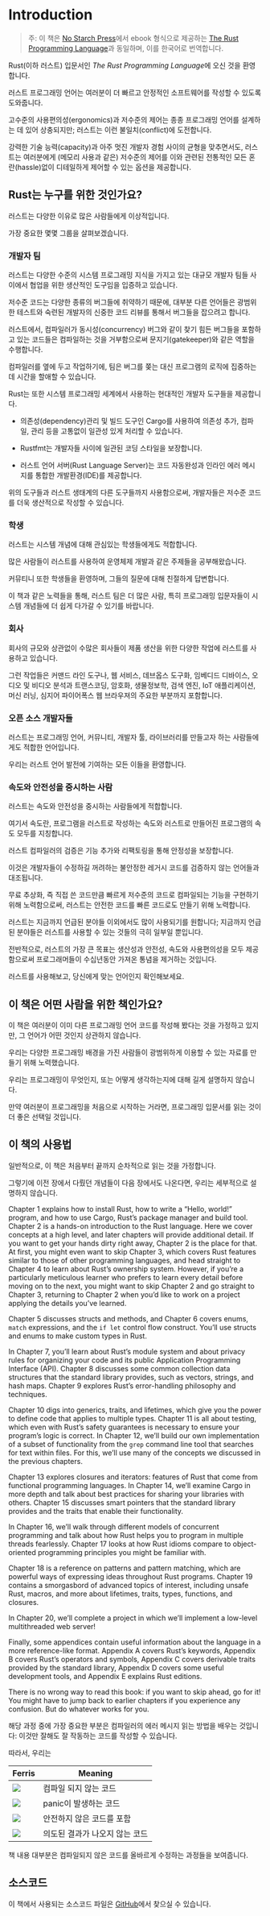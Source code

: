 # Introduction

<!-- > Note: This edition of the book is the same as [The Rust Programming Language][nsprust] available in print and ebook format from [No Starch Press][nsp].-->

> 주: 이 책은 [No Starch Press][nsp]에서 ebook 형식으로 제공하는 [The Rust 
> Programming Language][nsprust]과 동일하며, 이를 한국어로 번역합니다.

[nsprust]: https://nostarch.com/rust
[nsp]: https://nostarch.com/

<!-- Welcome to *The Rust Programming Language*, an introductory book about Rust.-->
Rust(이하 러스트) 입문서인 *The Rust Programming Language*에 오신 것을 환영합니다.
<!-- The Rust programming language helps you write faster, more reliable software.-->
러스트 프로그래밍 언어는 여러분이 더 빠르고 안정적인 소프트웨어를 작성할 수 있도록 도와줍니다.
<!-- High-level ergonomics and low-level control are often at odds in programming language design; Rust challenges that conflict. -->
고수준의 사용편의성(ergonomics)과 저수준의 제어는 종종 프로그래밍 언어를 설계하는 데 있어 상충되지만; 러스트는 이런 불일치(conflict)에 도전합니다.
<!-- Through balancing powerful technical capacity and a great developer experience, Rust gives you the option to control low-level details (such as memory usage) without all the hassle traditionally associated with such control. -->
강력한 기술 능력(capacity)과 아주 멋진 개발자 경험 사이의 균형을 맞추면서도, 러스트는 여러분에게 (메모리 사용과 같은) 저수준의 제어를 이와 관련된 전통적인 모든 혼란(hassle)없이 디테일하게 제어할 수 있는 옵션을 제공합니다.

<!-- ## Who Rust Is For -->
## Rust는 누구를 위한 것인가요?

<!-- Rust is ideal for many people for a variety of reasons. -->
러스트는 다양한 이유로 많은 사람들에게 이상적입니다.
<!-- Let’s look at a few of the most important groups. -->
가장 중요한 몇몇 그룹을 살펴보겠습니다.

<!-- ### Teams of Developers -->
### 개발자 팀

<!-- Rust is proving to be a productive tool for collaborating among large teams of developers with varying levels of systems programming knowledge. -->
러스트는 다양한 수준의 시스템 프로그래밍 지식을 가지고 있는 대규모 개발자 팀들 사이에서 협업을 위한 생산적인 도구임을 입증하고 있습니다.
<!-- Low-level code is prone to a variety of subtle bugs, which in most other languages can be caught only through extensive testing and careful code review by experienced developers. -->
저수준 코드는 다양한 종류의 버그들에 취약하기 때문에, 대부분 다른 언어들은 광범위한 테스트와 숙련된 개발자의 신중한 코드 리뷰를 통해서 버그들을 잡으려고 합니다.
<!--In Rust, the compiler plays a gatekeeper role by refusing to compile code with these elusive bugs, including concurrency bugs.-->
러스트에서, 컴파일러가 동시성(concurrency) 버그와 같이 찾기 힘든 버그들을 포함하고 있는 코드들은 컴파일하는 것을 거부함으로써 문지기(gatekeeper)와 같은 역할을 수행합니다.
<!--By working alongside the compiler, the team can spend their time focusing on the program’s logic rather than chasing down bugs.-->
컴파일러를 옆에 두고 작업하기에, 팀은 버그를 쫒는 대신 프로그램의 로직에 집중하는 데 시간을 할애할 수 있습니다.

<!--Rust also brings contemporary developer tools to the systems programming world:-->
Rust는 또한 시스템 프로그래밍 세계에서 사용하는 현대적인 개발자 도구들을 제공합니다.

<!--* Cargo, the included dependency manager and build tool, makes adding,
  compiling, and managing dependencies painless and consistent across the Rust
  ecosystem.-->
* 의존성(dependency)관리 및 빌드 도구인 Cargo를 사용하여 의존성 추가, 컴파일, 관리 등을 고통없이 일관성 있게 처리할 수 있습니다.
<!--* Rustfmt ensures a consistent coding style across developers.-->
* Rustfmt는 개발자들 사이에 일관된 코딩 스타일을 보장합니다.
<!--* The Rust Language Server powers Integrated Development Environment (IDE)
  integration for code completion and inline error messages.-->
* 러스트 언어 서버(Rust Language Server)는 코드 자동완성과 인라인 에러 메시지를 통합한 개발환경(IDE)를 제공합니다.

<!--By using these and other tools in the Rust ecosystem, developers can be
productive while writing systems-level code.-->
위의 도구들과 러스트 생태계의 다른 도구들까지 사용함으로써, 개발자들은 저수준 코드를 더욱 생산적으로 작성할 수 있습니다.

<!--### Students-->
### 학생

<!--Rust is for students and those who are interested in learning about systems concepts.-->
러스트는 시스템 개념에 대해 관심있는 학생들에게도 적합합니다.

<!--Using Rust, many people have learned about topics like operating systems development.-->
많은 사람들이 러스트를 사용하여 운영체제 개발과 같은 주제들을 공부해왔습니다.

<!--The community is very welcoming and happy to answer student questions.-->
커뮤티니 또한 학생들을 환영하며, 그들의 질문에 대해 친절하게 답변합니다.

<!--Through efforts such as this book, the Rust teams want to make systems concepts more accessible to more people, especially those new to programming.-->
이 책과 같은 노력들을 통해, 러스트 팀은 더 많은 사람, 특히 프로그래밍 입문자들이 시스템 개념들에 더 쉽게 다가갈 수 있기를 바랍니다.

<!--### Companies-->
### 회사

<!--Hundreds of companies, large and small, use Rust in production for a variety of tasks.-->
회사의 규모와 상관없이 수많은 회사들이 제품 생산을 위한 다양한 작업에 러스트를 사용하고 있습니다.

<!--Those tasks include command line tools, web services, DevOps tooling, embedded devices, audio and video analysis and transcoding, cryptocurrencies, bioinformatics, search engines, Internet of Things applications, machine learning, and even major parts of the Firefox web browser.-->
그런 작업들은 커맨드 라인 도구나, 웹 서비스, 데브옵스 도구화, 임베디드 디바이스, 오디오 및 비디오 분석과 트랜스코딩, 암호화, 생물정보학, 검색 엔진, IoT 애플리케이션, 머신 러닝, 심지어 파이어폭스 웹 브라우져의 주요한 부분까지 포함합니다.

<!--### Open Source Developers-->
### 오픈 소스 개발자들

<!--Rust is for people who want to build the Rust programming language, community, developer tools, and libraries.-->
 러스트는 프로그래밍 언어, 커뮤니티, 개발자 툴, 라이브러리를 만들고자 하는 사람들에게도 적합한 언어입니다.

<!--We’d love to have you contribute to the Rust language.-->
우리는 러스트 언어 발전에 기여하는 모든 이들을 환영합니다.

<!--### People Who Value Speed and Stability-->
### 속도와 안전성을 중시하는 사람

<!--Rust is for people who crave speed and stability in a language.-->
러스트는 속도와 안전성을 중시하는 사람들에게 적합합니다.

<!--By speed, we mean the speed of the programs that you can create with Rust and the speed at which Rust lets you write them.-->
여기서 속도란, 프로그램을 러스트로 작성하는 속도와 러스트로 만들어진 프로그램의 속도 모두를 지칭합니다.

<!--The Rust compiler’s checks ensure stability through feature additions and refactoring.-->
러스트 컴파일러의 검증은 기능 추가와 리팩토링을 통해 안정성을 보장합니다.

<!--This is in contrast to the brittle legacy code in languages without these checks, which developers are often afraid to modify.-->
이것은 개발자들이 수정하길 꺼려하는 불안정한 레거시 코드를 검증하지 않는 언어들과 대조됩니다.

<!--By striving for zero-cost abstractions, higher-level features that compile to lower-level code as fast as code written manually, Rust endeavors to make safe code be fast code as well.-->
무료 추상화, 즉 직접 쓴 코드만큼 빠르게 저수준의 코드로 컴파일되는 기능을 구현하기 위해 노력함으로써, 러스트는 안전한 코드를 빠른 코드로도 만들기 위해 노력합니다.


<!--The Rust language hopes to support many other users as well; those mentioned
here are merely some of the biggest stakeholders. -->
러스트는 지금까지 언급된 분야들 이외에서도 많이 사용되기를 원합니다; 지금까지 언급된 분야들은 러스트를 사용할 수 있는 것들의 극히 일부일 뿐입니다.

<!--Overall, Rust’s greatest ambition is to eliminate the trade-offs that programmers have accepted for decades by providing safety *and* productivity, speed *and* ergonomics.--> 
전반적으로, 러스트의 가장 큰 목표는 생산성과 안전성, 속도와 사용편의성을 모두 제공함으로써 프로그래머들이 수십년동안 가져온 통념을 제거하는 것입니다.

<!--Give Rust a try and see if its choices work for you.-->
러스트를 사용해보고, 당신에게 맞는 언어인지 확인해보세요.

<!-- ## Who This Book Is For -->
## 이 책은 어떤 사람을 위한 책인가요?

<!-- This book assumes that you’ve written code in another programming language but doesn’t make any assumptions about which one. -->
이 책은 여러분이 이미 다른 프로그래밍 언어 코드를 작성해 봤다는 것을 가정하고 있지만, 그 언어가 어떤 것인지 상관하지 않습니다.
<!-- We’ve tried to make the material broadly accessible to those from a wide variety of programming backgrounds. -->
우리는 다양한 프로그래밍 배경을 가진 사람들이 광범위하게 이용할 수 있는 자료를 만들기 위해 노력했습니다.
<!-- We don’t spend a lot of time talking about what programming *is* or how to think about it. -->
우리는 프로그래밍이 무엇인지, 또는 어떻게 생각하는지에 대해 길게 설명하지 않습니다.
<!-- If you’re entirely new to programming, you would be better served by reading a book that specifically provides an introduction to programming. -->
만약 여러분이 프로그래밍을 처음으로 시작하는 거라면, 프로그래밍 입문서를 읽는 것이 더 좋은 선택일 것입니다.

<!-- ## How to Use This Book -->
## 이 책의 사용법

<!-- In general, this book assumes that you’re reading it in sequence from front to
back. -->
일반적으로, 이 책은 처음부터 끝까지 순차적으로 읽는 것을 가정합니다.

<!-- Later chapters build on concepts in earlier chapters, and earlier
chapters might not delve into details on a topic; we typically revisit the
topic in a later chapter. -->
그렇기에 이전 장에서 다뤘던 개념들이 다음 장에서도 나온다면, 우리는 세부적으로 설명하지 않습니다.

<!-- You’ll find two kinds of chapters in this book: concept chapters and project
chapters. -->


<!-- In concept chapters, you’ll learn about an aspect of Rust. -->


<!-- In project chapters, we’ll build small programs together, applying what you’ve learned so far. -->


<!-- Chapters 2, 12, and 20 are project chapters; the rest are concept chapters. -->


Chapter 1 explains how to install Rust, how to write a “Hello, world!” program,
and how to use Cargo, Rust’s package manager and build tool. Chapter 2 is a
hands-on introduction to the Rust language. Here we cover concepts at a high
level, and later chapters will provide additional detail. If you want to get
your hands dirty right away, Chapter 2 is the place for that. At first, you
might even want to skip Chapter 3, which covers Rust features similar to those
of other programming languages, and head straight to Chapter 4 to learn about
Rust’s ownership system. However, if you’re a particularly meticulous learner
who prefers to learn every detail before moving on to the next, you might want
to skip Chapter 2 and go straight to Chapter 3, returning to Chapter 2 when
you’d like to work on a project applying the details you’ve learned.

Chapter 5 discusses structs and methods, and Chapter 6 covers enums, `match`
expressions, and the `if let` control flow construct. You’ll use structs and
enums to make custom types in Rust.

In Chapter 7, you’ll learn about Rust’s module system and about privacy rules
for organizing your code and its public Application Programming Interface
(API). Chapter 8 discusses some common collection data structures that the
standard library provides, such as vectors, strings, and hash maps. Chapter 9
explores Rust’s error-handling philosophy and techniques.

Chapter 10 digs into generics, traits, and lifetimes, which give you the power
to define code that applies to multiple types. Chapter 11 is all about testing,
which even with Rust’s safety guarantees is necessary to ensure your program’s
logic is correct. In Chapter 12, we’ll build our own implementation of a subset
of functionality from the `grep` command line tool that searches for text
within files. For this, we’ll use many of the concepts we discussed in the
previous chapters.

Chapter 13 explores closures and iterators: features of Rust that come from
functional programming languages. In Chapter 14, we’ll examine Cargo in more
depth and talk about best practices for sharing your libraries with others.
Chapter 15 discusses smart pointers that the standard library provides and the
traits that enable their functionality.

In Chapter 16, we’ll walk through different models of concurrent programming
and talk about how Rust helps you to program in multiple threads fearlessly.
Chapter 17 looks at how Rust idioms compare to object-oriented programming
principles you might be familiar with.

Chapter 18 is a reference on patterns and pattern matching, which are powerful
ways of expressing ideas throughout Rust programs. Chapter 19 contains a
smorgasbord of advanced topics of interest, including unsafe Rust, macros, and
more about lifetimes, traits, types, functions, and closures.

In Chapter 20, we’ll complete a project in which we’ll implement a low-level
multithreaded web server!

Finally, some appendices contain useful information about the language in a
more reference-like format. Appendix A covers Rust’s keywords, Appendix B
covers Rust’s operators and symbols, Appendix C covers derivable traits
provided by the standard library, Appendix D covers some useful development
tools, and Appendix E explains Rust editions.

There is no wrong way to read this book: if you want to skip ahead, go for it!
You might have to jump back to earlier chapters if you experience any
confusion. But do whatever works for you.

<span id="ferris"></span>

<!--An important part of the process of learning Rust is learning how to read the
error messages the compiler displays: these will guide you toward working code.-->
해당 과정 중에 가장 중요한 부분은 컴파일러의 에러 메시지 읽는 방법을 배우는 것입니다: 이것만 잘해도 잘 작동하는 코드를 작성할 수 있습니다.
<!--As such, we’ll provide many examples that don’t compile along with the error message the compiler will show you in each situation.-->
따라서, 우리는
<!--Know that if you enter and run a random example, it may not compile! Make sure you read the surrounding text to see whether the example you’re trying to run is meant to
error. -->

<!--Ferris will also help you distinguish code that isn’t meant to work:-->

| Ferris                                                                 | Meaning                                          |
|------------------------------------------------------------------------|--------------------------------------------------|
| <img src="img/ferris/does_not_compile.svg" class="ferris-explain"/>    | <!--This code does not compile!--> 컴파일 되지 않는 코드                    |
| <img src="img/ferris/panics.svg" class="ferris-explain"/>              | <!--This code panics!--> panic이 발생하는 코드                                 |
| <img src="img/ferris/unsafe.svg" class="ferris-explain"/>              | <!--This code block contains unsafe code.--> 안전하지 않은 코드를 포함           |
| <img src="img/ferris/not_desired_behavior.svg" class="ferris-explain"/>| <!--This code does not produce the desired behavior.--> 의도된 결과가 나오지 않는 코드 |

<!--In most situations, we’ll lead you to the correct version of any code that
doesn’t compile.-->
책 내용 대부분은 컴파일되지 않은 코드를 올바르게 수정하는 과정들을 보여줍니다.

<!--## Source Code-->
## 소스코드

<!--The source files from which this book is generated can be found on
[GitHub][book].-->
이 책에서 사용되는 소스코드 파일은 [GitHub][book]에서 찾으실 수 있습니다.

[book]: https://github.com/rust-lang/book/tree/master/src
